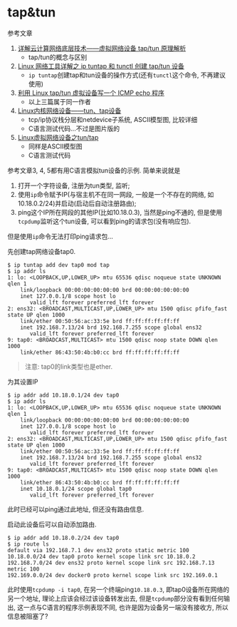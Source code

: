 # tap&tun

参考文章

1. [详解云计算网络底层技术——虚拟网络设备 tap/tun 原理解析](https://www.cnblogs.com/bakari/p/10450711.html)
    - tap/tun的概念与区别
2. [Linux 网络工具详解之 ip tuntap 和 tunctl 创建 tap/tun 设备](https://www.cnblogs.com/bakari/p/10449664.html)
    - `ip tuntap`创建tap和tun设备的操作方式(还有`tunctl`这个命令, 不再建议使用)
3. [利用 Linux tap/tun 虚拟设备写一个 ICMP echo 程序](https://www.cnblogs.com/bakari/p/10474600.html)
    - 以上三篇属于同一作者
4. [Linux内核网络设备——tun、tap设备](http://blog.nsfocus.net/linux-tun-tap/)
    - tcp/ip协议栈分层和netdevice子系统, ASCII模型图, 比较详细
    - C语言测试代码...不过是图片版的
5. [Linux虚拟网络设备之tun/tap](https://segmentfault.com/a/1190000009249039)
    - 同样是ASCII模型图
    - C语言测试代码

参考文章3, 4, 5都有用C语言模拟tun设备的示例. 简单来说就是

1. 打开一个字符设备, 注册为tun类型, 监听;
2. 使用`ip`命令赋予IP(与宿主机不在同一网段, 一般是一个不存在的网络, 如10.18.0.2/24)并启动(启动后自动注册路由);
3. ping这个IP所在网段的其他IP(比如10.18.0.3), 当然是ping不通的, 但是使用`tcpdump`监听这个tun设备, 可以看到ping的请求包(没有响应包).

但是使用`ip`命令无法打印ping请求包...

先创建tap网络设备tap0.

```
$ ip tuntap add dev tap0 mod tap
$ ip addr ls
1: lo: <LOOPBACK,UP,LOWER_UP> mtu 65536 qdisc noqueue state UNKNOWN qlen 1
    link/loopback 00:00:00:00:00:00 brd 00:00:00:00:00:00
    inet 127.0.0.1/8 scope host lo
       valid_lft forever preferred_lft forever
2: ens32: <BROADCAST,MULTICAST,UP,LOWER_UP> mtu 1500 qdisc pfifo_fast state UP qlen 1000
    link/ether 00:50:56:ac:33:5e brd ff:ff:ff:ff:ff:ff
    inet 192.168.7.13/24 brd 192.168.7.255 scope global ens32
       valid_lft forever preferred_lft forever
9: tap0: <BROADCAST,MULTICAST> mtu 1500 qdisc noop state DOWN qlen 1000
    link/ether 86:43:50:4b:b0:cc brd ff:ff:ff:ff:ff:ff
```

> 注意: tap0的link类型也是ether.

为其设置IP

```
$ ip addr add 10.18.0.1/24 dev tap0
$ ip addr ls
1: lo: <LOOPBACK,UP,LOWER_UP> mtu 65536 qdisc noqueue state UNKNOWN qlen 1
    link/loopback 00:00:00:00:00:00 brd 00:00:00:00:00:00
    inet 127.0.0.1/8 scope host lo
       valid_lft forever preferred_lft forever
2: ens32: <BROADCAST,MULTICAST,UP,LOWER_UP> mtu 1500 qdisc pfifo_fast state UP qlen 1000
    link/ether 00:50:56:ac:33:5e brd ff:ff:ff:ff:ff:ff
    inet 192.168.7.13/24 brd 192.168.7.255 scope global ens32
       valid_lft forever preferred_lft forever
9: tap0: <BROADCAST,MULTICAST> mtu 1500 qdisc noop state DOWN qlen 1000
    link/ether 86:43:50:4b:b0:cc brd ff:ff:ff:ff:ff:ff
    inet 10.18.0.1/24 scope global tap0
       valid_lft forever preferred_lft forever
```

此时已经可以ping通过此地址, 但还没有路由信息.

启动此设备后可以自动添加路由.

```
$ ip addr add 10.18.0.2/24 dev tap0
$ ip route ls
default via 192.168.7.1 dev ens32 proto static metric 100
10.18.0.0/24 dev tap0 proto kernel scope link src 10.18.0.2
192.168.7.0/24 dev ens32 proto kernel scope link src 192.168.7.13 metric 100
192.169.0.0/24 dev docker0 proto kernel scope link src 192.169.0.1
```

此时使用`tcpdump -i tap0`, 在另一个终端ping`10.18.0.3`, 即tap0设备所在网络的另一个地址, 理论上应该会经过该设备转发出去, 但是`tcpdump`部分没有看到任何输出, 这一点与C语言的程序示例表现不同, 也许是因为设备另一端没有接收方, 所以信息被阻塞了?
